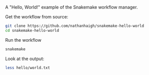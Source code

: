 A "Hello, World!" example of the Snakemake workflow manager.

Get the workflow from source:

```bash
git clone https://github.com/nathanhaigh/snakemake-hello-world
cd snakemake-hello-world
```

Run the workflow

```bash
snakemake
```

Look at the output:

```bash
less hello/world.txt
```
